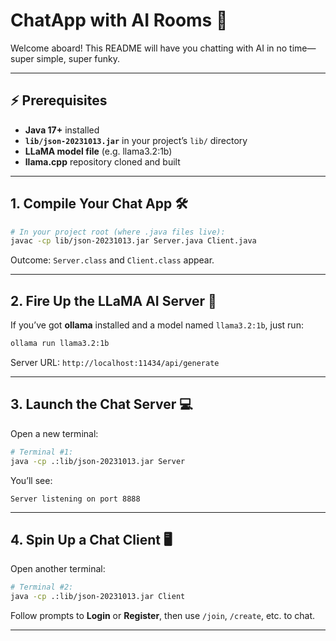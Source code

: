 # ChatApp with AI Rooms 🦄

Welcome aboard! This README will have you chatting with AI in no time—super simple, super funky.

---

## ⚡ Prerequisites

* **Java 17+** installed
* **`lib/json-20231013.jar`** in your project’s `lib/` directory
* **LLaMA model file** (e.g. llama3.2:1b)
* **llama.cpp** repository cloned and built

---

## 1. Compile Your Chat App 🛠️

```bash
# In your project root (where .java files live):
javac -cp lib/json-20231013.jar Server.java Client.java
```

Outcome: `Server.class` and `Client.class` appear.

---

## 2. Fire Up the LLaMA AI Server 🦙

If you’ve got **ollama** installed and a model named `llama3.2:1b`, just run:

```bash
ollama run llama3.2:1b
```

Server URL: `http://localhost:11434/api/generate`

---

## 3. Launch the Chat Server 💻

Open a new terminal:

```bash
# Terminal #1:
java -cp .:lib/json-20231013.jar Server
```

You’ll see:

```
Server listening on port 8888
```

---

## 4. Spin Up a Chat Client 🖥️

Open another terminal:

```bash
# Terminal #2:
java -cp .:lib/json-20231013.jar Client
```

Follow prompts to **Login** or **Register**, then use `/join`, `/create`, etc. to chat.

---